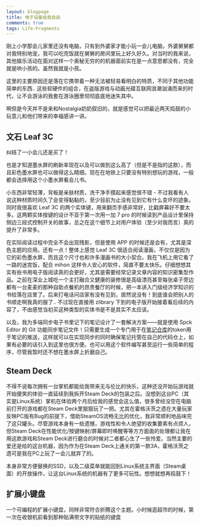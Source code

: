 ```yaml
---
layout: blogpage
title: 电子设备给我自由
comments: true
tags: Life-Fragments
---
```


刚上小学那会儿家里还没有电脑，只有到外婆家才能小玩一会儿电脑，外婆舅舅都对我特别地宠，我可以吃完饭就在舅舅的房间里玩上好久好久。对当时的我来说，其他娱乐活动在面对这样一个奥秘无穷的的机器面前实在是一点意思都没有，完全就是哄小孩的。虽然我就是小孩。

这里的主要原因还是落在它携带着一种无法被轻易看明白的特质，不同于其他功能简单的东西.. 这些软硬件的组合，在盗版游戏与动画光碟互联网浪潮汹涌而来的时代，让不会游泳的我套在游泳圈里彻彻底底地迷失其中。

啊但是今天并不是来和Nostalgia奶奶叙旧的，就是感觉可以把最近两天捣鼓的小玩意儿和他们带来的幸福感讲一讲。

## 文石 Leaf 3C

纠结了一小会儿还是买了！

也是才知道墨水屏的刷新率现在以及可以做到这么高了（但是不是指的这款），而且彩色墨水屏也可以做得这么精细。现在在地铁上只要没有特别想玩的游戏，一般都会选择用这个小墨水屏看会儿书。

小东西非常轻薄，背板是亲肤材质，洗干净手摸起来感觉很不错 - 不过我看有人说这种材质时间久了会变得黏黏的，至少目前为止没有见到它有什么变坏的迹象。同时我很喜欢 Leaf 3C 的两个实体键，用来翻页手感非常好，比戳屏幕好不要太多。这两颗实体按键的设计不亚于第一次用一加 7 pro 的时候读到产品设计里保持侧边三段式控制开关的故事，总之在这个细节上对用户体验（至少对我而言）真的提升了非常多。

在实际阅读过程中完全不会出现残影，但是使用 APP 的时候还是会有，尤其是深色主题的应用。还有一点！整体上感觉 Leaf 3C 很适合阅读漫画，不仅仅是因为它的彩色墨水屏，而且这个尺寸也和许多漫画书的大小契合。我在飞机上用它看了一路的迷宫饭，配合 mihon 这样令人安心的软件，简直不要太快乐。仔细想想其实有些书用电子版阅读真的会更好，尤其是需要经常记录文章内容的知识密集型作品。之前在深业上城吃一个主打融合又健康的装修很是高级漂亮甚至每张桌子旁边都有一台麦麦的那种自助点餐机的昂贵餐厅的时候，把一本讲入门级经济学知识的书给落在店里了。后来打电话问店家有没有见到，居然说没有！到底谁会把别人的书顺走啊我真的服了.. 不过现在直接用 zlibrary 下到的电子版开始接着看后续的内容了，不由感觉当初买这种类型的实体书是不是其实不太应该。

以及，我为多端同步电子书里记下的笔记设计了一套解决方案——就是使用 Spck Editor 的 Git 功能同步笔记文件！只需要生成一个专门用于在[笔记仓库](https://github.com/Timothyhay/Notepad)的token用于笔记的推送，这样就可以在实现同步的同时确保笔记托管在自己的代码仓上，如果有必要的话引入到这里也很方便。也可以用这个软件编写甚至运行一些简单的程序，尽管我暂时还不想在墨水屏上折磨自己。

## Steam Deck

不得不说每次拥有一台掌机都能给我带来无与伦比的快乐，这种还没开始玩游戏就开始傻笑的体验一直延续到我拆开Steam Deck的包装之后。没想到这台PC（其实是Linux系统）掌机在体验两个月后给我的感觉会这么值，很多曾经没空在电脑前打开的游戏都在Steam Deck里狠狠玩了一把。尤其在霍格沃茨之遗在大量玩家反映PC版有Bug的前提下，借助SteamOS流畅无比的优化，我非常顺利地品味完了这只罐头。尽管游戏本身有一些遗憾，游戏性和令人绝望的收集要素有点烦人，但Steam Deck在性能优化/按键映射/屏幕即时唤醒等等方方面面的处理都让我在用这款游戏和Steam Deck进行磨合的时候对二者都心生了一些怜爱。当然主要的爱还是给的这台机器，因为作为在Steam Deck上通关的第一款3A，霍格沃茨之遗可是我在PC上玩了一会儿就弃了的。

本身非常方便替换的SSD，以及二级菜单就能回到Linux系统主界面（Steam桌面）的开放操作，让这台Linux系统的机器有了更多可玩性。想想就想再捣鼓下！


## 扩展小键盘

一个可编程的扩展小键盘，同样非常符合折腾这个主题。小时候逛超市的时候，第一次在收银机前看到那种贴满带文字的贴纸的键盘